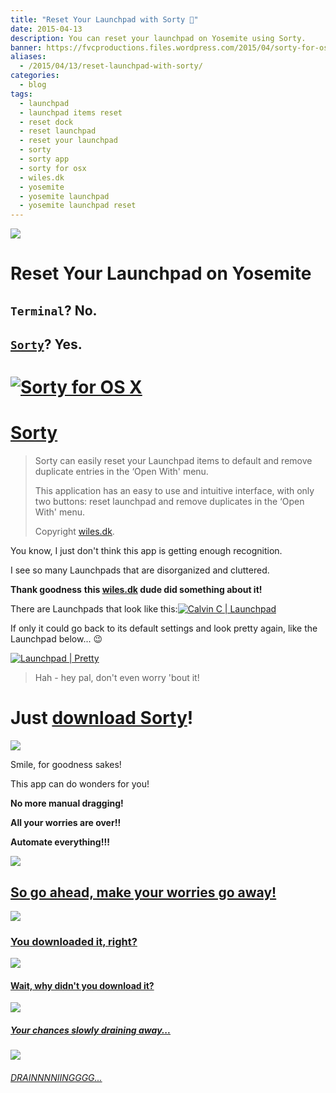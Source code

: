 ```yaml
---
title: "Reset Your Launchpad with Sorty 🔄"
date: 2015-04-13
description: You can reset your launchpad on Yosemite using Sorty.
banner: https://fvcproductions.files.wordpress.com/2015/04/sorty-for-os-x.png?w=1024&h=435&crop=1
aliases:
  - /2015/04/13/reset-launchpad-with-sorty/
categories:
  - blog
tags:
  - launchpad
  - launchpad items reset
  - reset dock
  - reset launchpad
  - reset your launchpad
  - sorty
  - sorty app
  - sorty for osx
  - wiles.dk
  - yosemite
  - yosemite launchpad
  - yosemite launchpad reset
---
```


![](//img.informer.com/icons_mac/png/48/297/297271.png)

# Reset Your Launchpad on Yosemite

## `Terminal`? No.

## [`Sorty`](//wiles.dk/ 'Sorty for OSX')? Yes.

# [![Sorty for OS X](//fvcproductions.files.wordpress.com/2015/04/sorty-for-os-x.png)](//fvcproductions.files.wordpress.com/2015/04/sorty-for-os-x.png)

# [Sorty](//wiles.dk/ 'Sorty for OSX')

> Sorty can easily reset your Launchpad items to default and remove duplicate entries in the ‘Open With' menu.
>
> This application has an easy to use and intuitive interface, with only two buttons: reset launchpad and remove duplicates in the ‘Open With' menu.
>
> Copyright [wiles.dk](//wiles.dk/ 'Wiles.dk').

You know, I just don't think this app is getting enough recognition.

I see so many Launchpads that are disorganized and cluttered.

**Thank goodness** **this [wiles.dk](//wiles.dk/ 'Wiles.dk') dude did something about it!**

There are Launchpads that look like this:[![Calvin C |
Launchpad](//fvcproductions.files.wordpress.com/2015/04/screen-shot-2015-04-13-at-11-30-06-am.png)](//fvcproductions.files.wordpress.com/2015/04/screen-shot-2015-04-13-at-11-30-06-am.png)

If only it could go back to its default settings and look pretty again, like the Launchpad below... :wink:

[![Launchpad |
Pretty](//fvcproductions.files.wordpress.com/2015/04/screenshot-2015-04-13-22-36-38.png)](//fvcproductions.files.wordpress.com/2015/04/screenshot-2015-04-13-22-36-38.png)

> Hah - hey pal, don't even worry 'bout it!

# Just [download Sorty](//wiles.dk/ 'Sorty for OS X')!

![](//www.quickmeme.com/img/f0/f0dde7807d61217dd7acc9b55667c2320e46fe62fcf1d95714f0fb563280d18f.jpg)

Smile, for goodness sakes!

This app can do wonders for you!

**No more manual dragging!**

**All your worries are over!!**

**Automate everything!!!**

![](//fvcproductions.files.wordpress.com/2015/04/012c4-littlekidhappy.png)

## [So go ahead, make your worries go away!](//wiles.dk/ 'Sorty for OS X')

![](//i0.kym-cdn.com/photos/images/masonry/000/259/943/694.png)

### [You downloaded it, right?](//wiles.dk/ 'Sorty for OS X')

![](//imgflip.com/s/meme/Jackie-Chan-WTF.jpg)

#### [Wait, why didn't you download it?](//wiles.dk/ 'Sorty for OS X')

![](//40.media.tumblr.com/tumblr_lxsx4pAafb1qfu4tho1_500.png)

##### [Your chances slowly draining away...](//wiles.dk/ 'Sorty for OS X')

![](//s-media-cache-ak0.pinimg.com/originals/45/55/e7/4555e732a56e8faa1bd65aacac7cae3e.jpg)

###### [DRAINNNNIINGGGG...](//wiles.dk/ 'Sorty for OS X')
